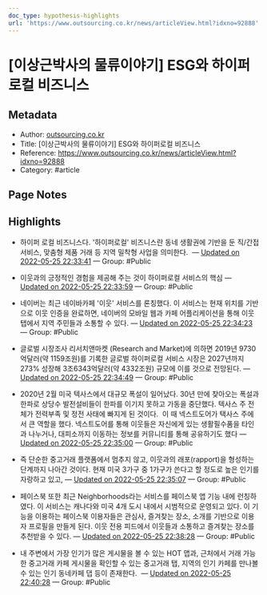 ```yaml
---
doc_type: hypothesis-highlights
url: 'https://www.outsourcing.co.kr/news/articleView.html?idxno=92888'
---
```


# [이상근박사의 물류이야기] ESG와 하이퍼로컬 비즈니스

## Metadata
- Author: [outsourcing.co.kr]()
- Title: [이상근박사의 물류이야기] ESG와 하이퍼로컬 비즈니스
- Reference: https://www.outsourcing.co.kr/news/articleView.html?idxno=92888
- Category: #article

## Page Notes
## Highlights
- 하이퍼 로컬 비즈니스다. '하이퍼로컬' 비즈니스란 동네 생활권에 기반을 둔 직/간접 서비스, 맞춤형 제품 거래 등 지역 밀착형 사업을 의미한다.  — [Updated on 2022-05-25 22:33:41](https://hyp.is/SnTGMNwvEey6LCdmbPiHPA/www.outsourcing.co.kr/news/articleView.html?idxno=92888) — Group: #Public

- 이웃과의 긍정적인 경험을 제공해 주는 것이 하이퍼로컬 서비스의 핵심 — [Updated on 2022-05-25 22:33:59](https://hyp.is/VZqortwvEeyivguBiAwaGw/www.outsourcing.co.kr/news/articleView.html?idxno=92888) — Group: #Public

- 네이버는 최근 네이바카페 '이웃' 서비스를 론칭했다. 이 서비스는 현재 위치를 기반으로 이웃 인증을 완료하면, 네이버의 모바일 웹과 카페 어플리케이션을 통해 이웃 탭에서 지역 주민들과 소통할 수 있다. — [Updated on 2022-05-25 22:34:23](https://hyp.is/Y_VCGtwvEeyiv3t_62urvQ/www.outsourcing.co.kr/news/articleView.html?idxno=92888) — Group: #Public

- 글로벌 시장조사 리서치앤마켓 (Research and Market)에 의하면 2019년 9730억달러(약 1159조원)를 기록한 글로벌 하이퍼로컬 서비스 시장은 2027년까지 273% 성장해 3조6343억달러(약 4332조원) 규모에 이를 것으로 전망된다. — [Updated on 2022-05-25 22:34:49](https://hyp.is/c0YHXtwvEeyIplOQdD-kkg/www.outsourcing.co.kr/news/articleView.html?idxno=92888) — Group: #Public

- 2020년 2월 미국 텍사스에서 대규모 폭설이 일어났다. 30년 만에 찾아오는 폭설과 한파로 상당수 발전설비들이 한파를 이기지 못하고 가동을 중단했다. 텍사스 주 전체가 전력부족 및 정전 사태에 빠지게 된 것이다.  이 때 넥스트도어가 택사스 주에서 큰 역할을 했다. 넥스트도어를 통해 이웃들은 자신에게 있는 생활필수품을 타인과 나누거나, 대피소까지 이동하는 정보를 커뮤니티를 통해 공유하기도 했다 — [Updated on 2022-05-25 22:35:00](https://hyp.is/eYqiHtwvEey_7Zs_oD0HqQ/www.outsourcing.co.kr/news/articleView.html?idxno=92888) — Group: #Public

- 즉 단순한 중고거래 플랫폼에서 멈추지 않고, 이웃과의 래포(rapport)을 형성하는 단계까지 나아간 것이다. 현재 미국 3가구 중 1가구가 쓴다고 할 정도로 높은 인기를 자랑하고 있고,  — [Updated on 2022-05-25 22:35:07](https://hyp.is/fiU3lNwvEeyTADexbGtV7g/www.outsourcing.co.kr/news/articleView.html?idxno=92888) — Group: #Public

- 페이스북 또한 최근 Neighborhoods라는 서비스를 페이스북 앱 기능 내에 런칭하였다. 이 서비스는 캐나다와 미국 4개 도시 내에서 시범적으로 운영되고 있다. 이 기능을 이용하는 페이스북 이용자들은 관심사, 즐겨찾는 장소, 소개를 기반으로 이용자 프로필을 만들게 된다. 이웃 전용 피드에서 이웃들과 소통하고 즐겨찾는 장소를 추천받을 수 있다. — [Updated on 2022-05-25 22:38:28](https://hyp.is/9YP6CtwvEeyiwl83H00Ikw/www.outsourcing.co.kr/news/articleView.html?idxno=92888) — Group: #Public

- 내 주변에서 가장 인기가 많은 게시물을 볼 수 있는 HOT 맵과, 근처에서 거래 가능한 중고거래 카페 게시물을 확인할 수 있는 중고거래 탭, 지역의 인기 카페를 만나볼 수 있는 인기 동네카페 댑 등이 존재한다.  — [Updated on 2022-05-25 22:40:28](https://hyp.is/PVWQoNwwEeyIr3fYtF0zYA/www.outsourcing.co.kr/news/articleView.html?idxno=92888) — Group: #Public



